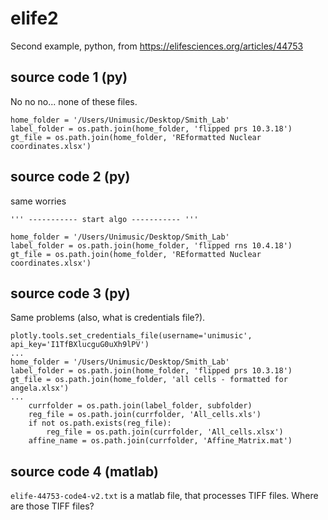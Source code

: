 # elife2

Second example, python, from
<https://elifesciences.org/articles/44753>


## source code 1 (py)

No no no... none of these files.

```
home_folder = '/Users/Unimusic/Desktop/Smith_Lab'
label_folder = os.path.join(home_folder, 'flipped prs 10.3.18')
gt_file = os.path.join(home_folder, 'REformatted Nuclear coordinates.xlsx')
```
	

## source code 2 (py)

same worries

```
''' ----------- start algo ----------- '''

home_folder = '/Users/Unimusic/Desktop/Smith_Lab'
label_folder = os.path.join(home_folder, 'flipped rns 10.4.18')
gt_file = os.path.join(home_folder, 'REformatted Nuclear coordinates.xlsx')
```

## source code 3 (py)

Same problems (also, what is credentials file?).

```
plotly.tools.set_credentials_file(username='unimusic',
api_key='I1TfBXlucguG0uXh9lPV')
...
home_folder = '/Users/Unimusic/Desktop/Smith_Lab'
label_folder = os.path.join(home_folder, 'flipped prs 10.3.18')
gt_file = os.path.join(home_folder, 'all cells - formatted for angela.xlsx')
...
	currfolder = os.path.join(label_folder, subfolder)
	reg_file = os.path.join(currfolder, 'All_cells.xls')
	if not os.path.exists(reg_file):
		reg_file = os.path.join(currfolder, 'All_cells.xlsx')
	affine_name = os.path.join(currfolder, 'Affine_Matrix.mat')
```
## source code 4 (matlab)

`elife-44753-code4-v2.txt` is a matlab file, that processes TIFF
files.  Where are those TIFF files?

